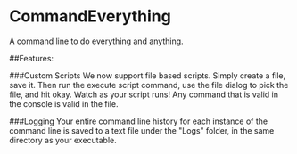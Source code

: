 # CommandEverything
A command line to do everything and anything.

##Features:

###Custom Scripts
We now support file based scripts. Simply create a file, save it.
Then run the execute script command, use the file dialog to pick the file, and hit okay.
Watch as your script runs!
Any command that is valid in the console is valid in the file.

###Logging
Your entire command line history for each instance of the command line is saved to a text file under the "Logs" folder, in the same directory as your executable.
